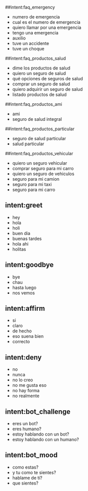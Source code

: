 ##intent:faq_emergency
- numero de emergencia
- cual es el numero de emergencia
- quiero llamar por una emergencia
- tengo una emergencia
- auxilio
- tuve un accidente
- tuve un choque

##intent:faq_productos_salud
- dime los productos de salud
- quiero un seguro de salud
- qué opciones de seguros de salud
- comprar un seguro de salud
- quiero adquirir un seguro de salud
- listado productos de salud

##intent:faq_productos_ami
- ami
- seguro de salud integral

##intent:faq_productos_particular
- seguro de salud particular
- salud particular 

##intent:faq_productos_vehicular
- quiero un seguro vehicular
- comprar seguro para mi carro
- quiero un seguro de vehiculos
- seguro para mi camion
- seguro para mi taxi
- seguro para mi carro

## intent:greet
- hey
- hola
- holi
- buen dia
- buenas tardes
- hola ahi
- holitas

## intent:goodbye
- bye
- chau
- hasta luego
- nos vemos

## intent:affirm
- si
- claro
- de hecho
- eso suena bien
- correcto

## intent:deny
- no
- nunca
- no lo creo
- no me gusta eso
- no hay forma
- no realmente

## intent:bot_challenge
- eres un bot?
- eres humano?
- estoy hablando con un bot?
- estoy hablando con un humano?

## intent:bot_mood
- como estas?
- y tu como te sientes?
- hablame de ti?
- que sientes?
